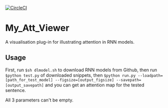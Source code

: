 [![CircleCI](https://circleci.com/gh/ssghost/My_Att_viewer.svg?style=svg)](https://circleci.com/gh/ssghost/My_Att_Viewer)
# My_Att_Viewer
A visualisation plug-in for illustrating attention in RNN models.
## Usage
First, run `$sh dlmodel.sh` to download RNN models from Github, then run `$python test.py` of downloaded snippets, then `$python run.py --loadpath=[path_for_test_model] --figsize=[output_figsize] --savepath=[output_savepath]` and you can get an attention map for the tested sentence.

All 3 parameters can't be empty.
